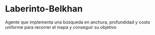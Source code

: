 # Laberinto-Belkhan
Agente que implementa una búsqueda en anchura, profundidad y costo uniforme para recorrer el mapa y conseguir su objetivo
